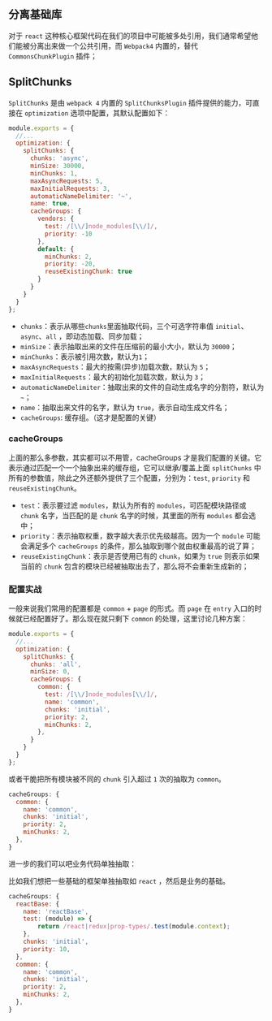 ## 分离基础库

对于 `react` 这种核心框架代码在我们的项目中可能被多处引用，我们通常希望他们能被分离出来做一个公共引用，而 `Webpack4` 内置的，替代 `CommonsChunkPlugin` 插件；

## SplitChunks

`SplitChunks` 是由 `webpack 4` 内置的 `SplitChunksPlugin` 插件提供的能力，可直接在 `optimization` 选项中配置，其默认配置如下：

```js
module.exports = {
  //...
  optimization: {
    splitChunks: {
      chunks: 'async', 
      minSize: 30000,
      minChunks: 1,
      maxAsyncRequests: 5,
      maxInitialRequests: 3,
      automaticNameDelimiter: '~',
      name: true,
      cacheGroups: {
        vendors: {
          test: /[\\/]node_modules[\\/]/,
          priority: -10
        },
        default: {
          minChunks: 2,
          priority: -20,
          reuseExistingChunk: true
        }
      }
    }
  }
};
```

+ `chunks`：表示从哪些`chunks`里面抽取代码，三个可选字符串值 `initial`、`async`、`all` ，即动态加载、同步加载；
+ `minSize`：表示抽取出来的文件在压缩前的最小大小，默认为 `30000`；
+ `minChunks`：表示被引用次数，默认为`1`；
+ `maxAsyncRequests`：最大的按需(异步)加载次数，默认为 `5`；
+ `maxInitialRequests`：最大的初始化加载次数，默认为 `3`；
+ `automaticNameDelimiter`：抽取出来的文件的自动生成名字的分割符，默认为 `~`；
+ `name`：抽取出来文件的名字，默认为 `true`，表示自动生成文件名；
+ `cacheGroups`: 缓存组。（这才是配置的关键）

### cacheGroups

上面的那么多参数，其实都可以不用管，cacheGroups 才是我们配置的关键。它表示通过匹配一个一个抽象出来的缓存组，它可以继承/覆盖上面 `splitChunks` 中所有的参数值，除此之外还额外提供了三个配置，分别为：`test`, `priority` 和 `reuseExistingChunk`。

+ `test`：表示要过滤 `modules`，默认为所有的 `modules`，可匹配模块路径或 `chunk` 名字，当匹配的是 `chunk` 名字的时候，其里面的所有 `modules` 都会选中； 
+ `priority`：表示抽取权重，数字越大表示优先级越高。因为一个 `module` 可能会满足多个 `cacheGroups` 的条件，那么抽取到哪个就由权重最高的说了算；
+ `reuseExistingChunk`：表示是否使用已有的 `chunk`，如果为 `true` 则表示如果当前的 `chunk` 包含的模块已经被抽取出去了，那么将不会重新生成新的；

### 配置实战

一般来说我们常用的配置都是 `common` + `page` 的形式。而 `page` 在 `entry` 入口的时候就已经配置好了。那么现在就只剩下 `common` 的处理，这里讨论几种方案：

```js
module.exports = {
  //...
  optimization: {
    splitChunks: {
      chunks: 'all', 
      minSize: 0,
      cacheGroups: {
        common: {
          test: /[\\/]node_modules[\\/]/,
          name: 'common', 
          chunks: 'initial',
          priority: 2,
          minChunks: 2,
        },
      }
    }
  }
};
```

或者干脆把所有模块被不同的 `chunk` 引入超过 `1` 次的抽取为 `common`。

```js
cacheGroups: {
  common: {
    name: 'common',
    chunks: 'initial',
    priority: 2,
    minChunks: 2,
  },
}
```

进一步的我们可以吧业务代码单独抽取：

比如我们想把一些基础的框架单独抽取如 `react` ，然后是业务的基础。

```js
cacheGroups: {
  reactBase: {
    name: 'reactBase',
    test: (module) => {
        return /react|redux|prop-types/.test(module.context);
    },
    chunks: 'initial',
    priority: 10,
  },
  common: {
    name: 'common',
    chunks: 'initial',
    priority: 2,
    minChunks: 2,
  },
}
```